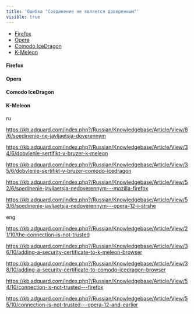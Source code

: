 ```yaml
---
title: 'Ошибка "Соединение не является доверенным"'
visible: true
---
```


* [Firefox](#firefox)
* [Opera](#opera)
* [Comodo IceDragon](#comodo)
* [K-Meleon](#k-meleon)

<a name="firefox"></a>
#### Firefox

<a name="opera"></a>
#### Opera

<a name="comodo"></a>
#### Comodo IceDragon

<a name="k-meleon"></a>
#### K-Meleon











ru

https://kb.adguard.com/index.php?/Russian/Knowledgebase/Article/View/8/6/soedinenie-ne-javljaetsja-doverennym

https://kb.adguard.com/index.php?/Russian/Knowledgebase/Article/View/34/6/dobvlenie-sertifikt-v-bruzer-k-meleon

https://kb.adguard.com/index.php?/Russian/Knowledgebase/Article/View/35/6/dobvlenie-sertifikt-v-bruzer-comodo-icedragon

https://kb.adguard.com/index.php?/Russian/Knowledgebase/Article/View/52/6/soedinenie-javljaetsja-nedoverennym---mozilla-firefox

https://kb.adguard.com/index.php?/Russian/Knowledgebase/Article/View/53/6/soedinenie-javljaetsja-nedoverennym---opera-12-i-strshe

eng

https://kb.adguard.com/index.php?/Russian/Knowledgebase/Article/View/21/10/the-connection-is-not-trusted

https://kb.adguard.com/index.php?/Russian/Knowledgebase/Article/View/36/10/adding-a-security-certificate-to-k-meleon-browser

https://kb.adguard.com/index.php?/Russian/Knowledgebase/Article/View/38/10/adding-a-security-certificate-to-comodo-icedragon-browser

https://kb.adguard.com/index.php?/Russian/Knowledgebase/Article/View/54/10/connection-is-not-trusted---firefox

https://kb.adguard.com/index.php?/Russian/Knowledgebase/Article/View/55/10/connection-is-not-trusted---opera-12-and-earlier
